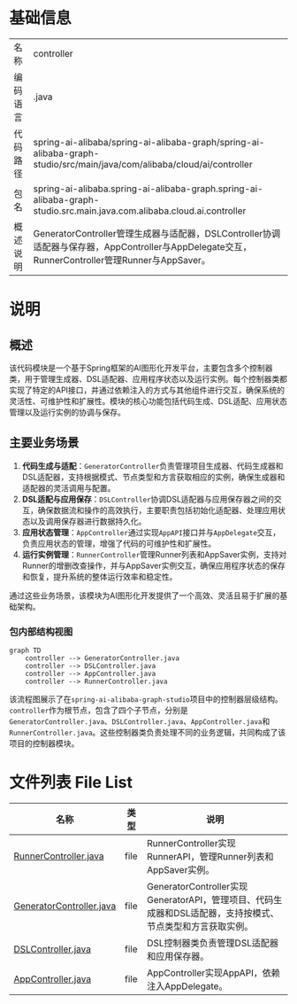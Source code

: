 # 基础信息

|      |      |
|------|------|
| 名称 | controller |
| 编码语言 | .java |
| 代码路径 | spring-ai-alibaba/spring-ai-alibaba-graph/spring-ai-alibaba-graph-studio/src/main/java/com/alibaba/cloud/ai/controller |
| 包名 | spring-ai-alibaba.spring-ai-alibaba-graph.spring-ai-alibaba-graph-studio.src.main.java.com.alibaba.cloud.ai.controller |
| 概述说明 | GeneratorController管理生成器与适配器，DSLController协调适配器与保存器，AppController与AppDelegate交互，RunnerController管理Runner与AppSaver。 |

# 说明

## 概述
该代码模块是一个基于Spring框架的AI图形化开发平台，主要包含多个控制器类，用于管理生成器、DSL适配器、应用程序状态以及运行实例。每个控制器类都实现了特定的API接口，并通过依赖注入的方式与其他组件进行交互，确保系统的灵活性、可维护性和扩展性。模块的核心功能包括代码生成、DSL适配、应用状态管理以及运行实例的协调与保存。

## 主要业务场景
1. **代码生成与适配**：`GeneratorController`负责管理项目生成器、代码生成器和DSL适配器，支持根据模式、节点类型和方言获取相应的实例，确保生成器和适配器的灵活调用与配置。
2. **DSL适配与应用保存**：`DSLController`协调DSL适配器与应用保存器之间的交互，确保数据流和操作的高效执行，主要职责包括初始化适配器、处理应用状态以及调用保存器进行数据持久化。
3. **应用状态管理**：`AppController`通过实现`AppAPI`接口并与`AppDelegate`交互，负责应用状态的管理，增强了代码的可维护性和扩展性。
4. **运行实例管理**：`RunnerController`管理Runner列表和AppSaver实例，支持对Runner的增删改查操作，并与AppSaver实例交互，确保应用程序状态的保存和恢复，提升系统的整体运行效率和稳定性。

通过这些业务场景，该模块为AI图形化开发提供了一个高效、灵活且易于扩展的基础架构。


### 包内部结构视图

```mermaid
graph TD
    controller --> GeneratorController.java
    controller --> DSLController.java
    controller --> AppController.java
    controller --> RunnerController.java
```

该流程图展示了在`spring-ai-alibaba-graph-studio`项目中的控制器层级结构。`controller`作为根节点，包含了四个子节点，分别是`GeneratorController.java`、`DSLController.java`、`AppController.java`和`RunnerController.java`。这些控制器类负责处理不同的业务逻辑，共同构成了该项目的控制器模块。

# 文件列表 File List

| 名称   | 类型  | 说明 |
|-------|------|-------------|
| [RunnerController.java](RunnerController.md) | file | RunnerController实现RunnerAPI，管理Runner列表和AppSaver实例。 |
| [GeneratorController.java](GeneratorController.md) | file | GeneratorController实现GeneratorAPI，管理项目、代码生成器和DSL适配器，支持按模式、节点类型和方言获取实例。 |
| [DSLController.java](DSLController.md) | file | DSL控制器类负责管理DSL适配器和应用保存器。 |
| [AppController.java](AppController.md) | file | AppController实现AppAPI，依赖注入AppDelegate。 |



